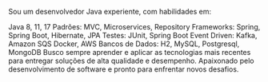 Sou um desenvolvedor Java experiente, com habilidades em:

Java 8, 11, 17
Padrões: MVC, Microservices, Repository
Frameworks: Spring, Spring Boot, Hibernate, JPA
Testes: JUnit, Spring Boot
Event Driven: Kafka, Amazon SQS
Docker, AWS
Bancos de Dados: H2, MySQL, Postgresql, MongoDB
Busco sempre aprender e aplicar as tecnologias mais recentes para entregar soluções de alta qualidade e desempenho. Apaixonado pelo desenvolvimento de software e pronto para enfrentar novos desafios.
